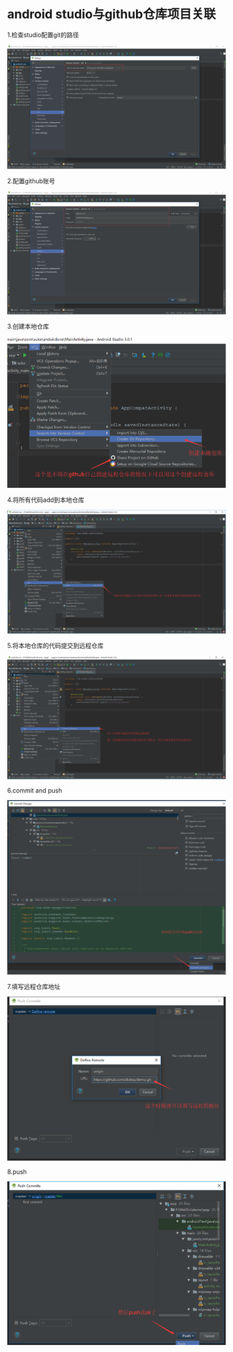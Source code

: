 # android studio与github仓库项目关联
1.检查studio配置git的路径

![](https://raw.githubusercontent.com/xkdaq/study/master/img/git/img_git_1.png)

2.配置github账号

![](https://raw.githubusercontent.com/xkdaq/study/master/img/git/img_git_2.png)

3.创建本地仓库

![](https://raw.githubusercontent.com/xkdaq/study/master/img/git/img_git_3.png)

4.将所有代码add到本地仓库

![](https://raw.githubusercontent.com/xkdaq/study/master/img/git/img_git_4.png)

5.将本地仓库的代码提交到远程仓库

![](https://raw.githubusercontent.com/xkdaq/study/master/img/git/img_git_5.png)

6.commit and push

![](https://raw.githubusercontent.com/xkdaq/study/master/img/git/img_git_6.png)

7.填写远程仓库地址

![](https://raw.githubusercontent.com/xkdaq/study/master/img/git/img_git_7.png)


8.push

![](https://raw.githubusercontent.com/xkdaq/study/master/img/git/img_git_8.png)


















